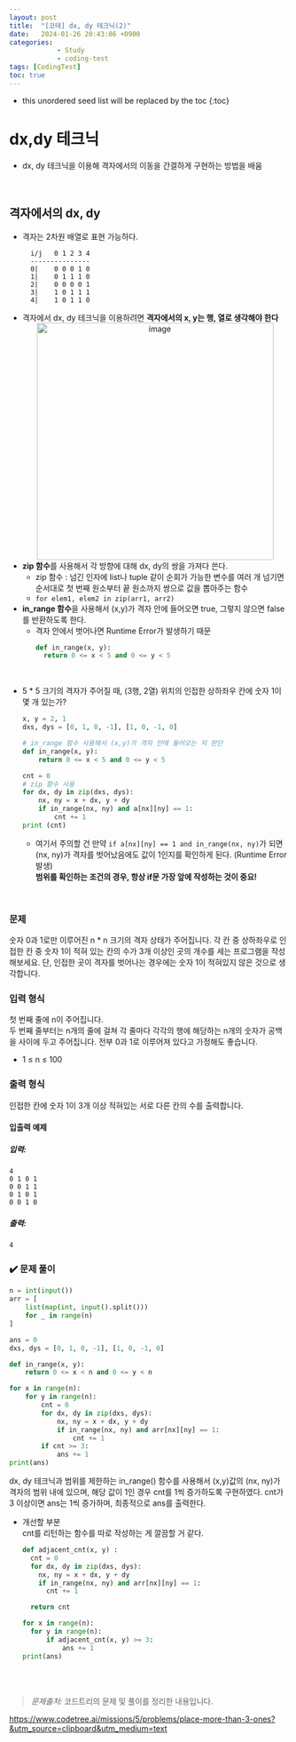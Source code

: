 ```yaml
---
layout: post
title:  "[코테] dx, dy 테크닉(2)"
date:   2024-01-26 20:43:06 +0900
categories: 
            - Study
            - coding-test
tags: [CodingTest]            
toc: true
---
```

* this unordered seed list will be replaced by the toc
{:toc}

# dx,dy 테크닉
- dx, dy 테크닉을 이용해 격자에서의 이동을 간결하게 구현하는 방법을 배움
<br>

## 격자에서의 dx, dy
- 격자는 2차원 배열로 표현 가능하다.
  ```
    i/j   0 1 2 3 4
    ---------------
    0|    0 0 0 1 0
    1|    0 1 1 1 0
    2|    0 0 0 0 1
    3|    1 0 1 1 1
    4|    1 0 1 1 0

  ```
- 격자에서 dx, dy 테크닉을 이용하려면 <strong>격자에서의 x, y는 행, 열로 생각해야 한다 </strong>
  <center><img width="427" alt="image" src="https://github.com/yaejinkong/yaejinkong.github.io/assets/127467781/8bc69ef7-008e-4692-9ba6-55b6e34d4c1b"></center>
- <strong>zip 함수</strong>를 사용해서 각 방향에 대해 dx, dy의 쌍을 가져다 쓴다. 
  - zip 함수 : 넘긴 인자에 list나 tuple 같이 순회가 가능한 변수를 여러 개 넘기면 순서대로 첫 번째 원소부터 끝 원소까지 쌍으로 값을 뽑아주는 함수
  - `for elem1, elem2 in zip(arr1, arr2)`
- <strong>in_range 함수</strong>을 사용해서 (x,y)가 격자 안에 들어오면 true, 그렇지 않으면 false를 반환하도록 한다.
  - 격자 안에서 벗어나면 Runtime Error가 발생하기 때문
    ~~~python
    def in_range(x, y):
      return 0 <= x < 5 and 0 <= y < 5
    ~~~
<br>

- 5 * 5 크기의 격자가 주어질 때, (3행, 2열) 위치의 인접한 상하좌우 칸에 숫자 1이 몇 개 있는가?
  ~~~python
  x, y = 2, 1
  dxs, dys = [0, 1, 0, -1], [1, 0, -1, 0]

  # in_range 함수 사용해서 (x,y)가 격자 안에 들어오는 지 판단
  def in_range(x, y):
      return 0 <= x < 5 and 0 <= y < 5

  cnt = 0
  # zip 함수 사용
  for dx, dy in zip(dxs, dys):
      nx, ny = x + dx, y + dy
      if in_range(nx, ny) and a[nx][ny] == 1:
          cnt += 1
  print (cnt)
  ~~~

  - 여기서 주의할 건 만약 `if a[nx][ny] == 1 and in_range(nx, ny)`가 되면 (nx, ny)가 격자를 벗어났음에도 값이 1인지를 확인하게 된다. (Runtime Error 발생) <br>
  <strong> 범위를 확인하는 조건의 경우, 항상 if문 가장 앞에 작성하는 것이 중요! </strong>
<br>

### 문제
숫자 0과 1로만 이루어진 n * n 크기의 격자 상태가 주어집니다. 각 칸 중 상하좌우로 인접한 칸 중 숫자 1이 적혀 있는 칸의 수가 3개 이상인 곳의 개수를 세는 프로그램을 작성해보세요. 단, 인접한 곳이 격자를 벗어나는 경우에는 숫자 1이 적혀있지 않은 것으로 생각합니다.

### 입력 형식
첫 번째 줄에 n이 주어집니다.<br>
두 번째 줄부터는 n개의 줄에 걸쳐 각 줄마다 각각의 행에 해당하는 n개의 숫자가 공백을 사이에 두고 주어집니다. 전부 0과 1로 이루어져 있다고 가정해도 좋습니다.
- 1 ≤ n ≤ 100

### 출력 형식
인접한 칸에 숫자 1이 3개 이상 적혀있는 서로 다른 칸의 수를 출력합니다.

#### 입출력 예제
##### 입력:
  ```
  4
  0 1 0 1
  0 0 1 1
  0 1 0 1
  0 0 1 0
  ```

##### 출력:
  ```
  4
  ```

### ✔️ 문제 풀이
  ~~~python
  n = int(input())
  arr = [
      list(map(int, input().split()))
      for _ in range(n)
  ]

  ans = 0
  dxs, dys = [0, 1, 0, -1], [1, 0, -1, 0]

  def in_range(x, y):
      return 0 <= x < n and 0 <= y < n

  for x in range(n):
      for y in range(n):
          cnt = 0
          for dx, dy in zip(dxs, dys):
              nx, ny = x + dx, y + dy
              if in_range(nx, ny) and arr[nx][ny] == 1:
                  cnt += 1
          if cnt >= 3: 
              ans += 1
  print(ans)
  ~~~

  dx, dy 테크닉과 범위를 제한하는 in_range() 함수를 사용해서 (x,y)값의 (nx, ny)가 격자의 범위 내에 있으며, 해당 값이 1인 경우 cnt를 1씩 증가하도록 구현하였다. cnt가 3 이상이면 ans는 1씩 증가하며, 최종적으로 ans를 출력한다.  

- 개선할 부분<br>
cnt를 리턴하는 함수를 따로 작성하는 게 깔끔할 거 같다.
  ~~~python
  def adjacent_cnt(x, y) :
    cnt = 0
    for dx, dy in zip(dxs, dys):
      nx, ny = x + dx, y + dy
      if in_range(nx, ny) and arr[nx][ny] == 1:
        cnt += 1

    return cnt

  for x in range(n):
    for y in range(n):
        if adjacent_cnt(x, y) >= 3:
            ans += 1
  print(ans)
  ~~~
<br><br>

> *<i class="fa fa-info-circle" aria-hidden="true"></i> 문제출처:* 코드트리의 문제 및 풀이를 정리한 내용입니다. 

<https://www.codetree.ai/missions/5/problems/place-more-than-3-ones?&utm_source=clipboard&utm_medium=text>

